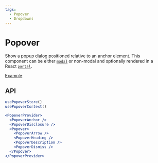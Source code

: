 ```yaml
---
tags:
  - Popover
  - Dropdowns
---
```


# Popover

<div data-description>

Show a popup dialog positioned relative to an anchor element. This component can be either [`modal`](/reference/popover#modal) or non-modal and optionally rendered in a React [`portal`](/reference/popover#portal).

</div>

<div data-tags></div>

<a href="../examples/popover/index.tsx" data-playground>Example</a>

## API

```jsx
usePopoverStore()
usePopoverContext()

<PopoverProvider>
  <PopoverAnchor />
  <PopoverDisclosure />
  <Popover>
    <PopoverArrow />
    <PopoverHeading />
    <PopoverDescription />
    <PopoverDismiss />
  </Popover>
</PopoverProvider>
```
